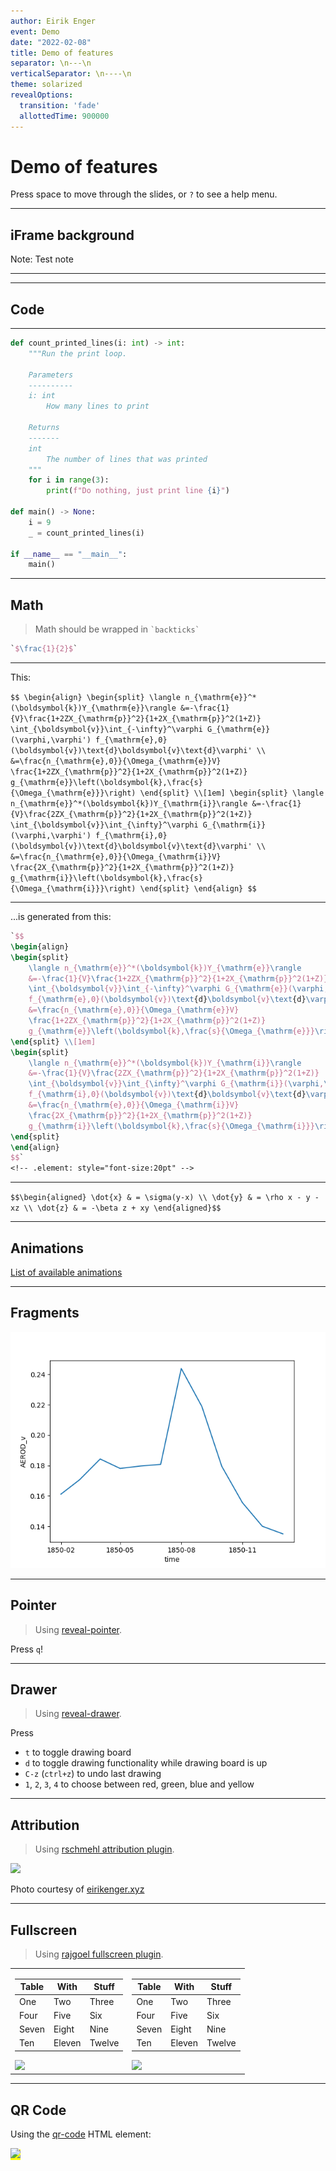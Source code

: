 ```yaml
---
author: Eirik Enger
event: Demo
date: "2022-02-08"
title: Demo of features
separator: \n---\n
verticalSeparator: \n----\n
theme: solarized
revealOptions:
  transition: 'fade'
  allottedTime: 900000
---
```


# Demo of features

Press space to move through the slides, or `?` to see a help menu.

---

## iFrame background

<!-- .element class="menu" name="item" -->

Note: Test note

<!-- dprint-ignore-start -->

----

<!-- dprint-ignore-end -->

<!-- .slide: data-background-iframe="https://eirikenger.xyz" -->

---

## Code

<!-- dprint-ignore-start -->

----

<!-- dprint-ignore-end -->

```python [21,22|19|2-13]
def count_printed_lines(i: int) -> int:
    """Run the print loop.

    Parameters
    ----------
    i: int
        How many lines to print

    Returns
    -------
    int
        The number of lines that was printed
    """
    for i in range(3):
        print(f"Do nothing, just print line {i}")

def main() -> None:
    i = 9
    _ = count_printed_lines(i)

if __name__ == "__main__":
    main()
```

---

<!-- .slide: style="color: #ee2" -->

## Math

> Math should be wrapped in `` `backticks` ``

<!-- .element: class="fragment" style="font-size: 0.30em !important;" -->

```latex
`$\frac{1}{2}$`
```

<!-- dprint-ignore-start -->

----

<!-- dprint-ignore-end -->

This:

<!-- dprint-ignore-start -->

`$$
\begin{align}
\begin{split}
    \langle n_{\mathrm{e}}^*(\boldsymbol{k})Y_{\mathrm{e}}\rangle
    &=-\frac{1}{V}\frac{1+2ZX_{\mathrm{p}}^2}{1+2X_{\mathrm{p}}^2(1+Z)}
    \int_{\boldsymbol{v}}\int_{-\infty}^\varphi G_{\mathrm{e}}(\varphi,\varphi')
    f_{\mathrm{e},0}(\boldsymbol{v})\text{d}\boldsymbol{v}\text{d}\varphi' \\
    &=\frac{n_{\mathrm{e},0}}{\Omega_{\mathrm{e}}V}
    \frac{1+2ZX_{\mathrm{p}}^2}{1+2X_{\mathrm{p}}^2(1+Z)}
    g_{\mathrm{e}}\left(\boldsymbol{k},\frac{s}{\Omega_{\mathrm{e}}}\right)
\end{split} \\[1em]
\begin{split}
    \langle n_{\mathrm{e}}^*(\boldsymbol{k})Y_{\mathrm{i}}\rangle
    &=-\frac{1}{V}\frac{2ZX_{\mathrm{p}}^2}{1+2X_{\mathrm{p}}^2(1+Z)}
    \int_{\boldsymbol{v}}\int_{\infty}^\varphi G_{\mathrm{i}}(\varphi,\varphi')
    f_{\mathrm{i},0}(\boldsymbol{v})\text{d}\boldsymbol{v}\text{d}\varphi' \\
    &=\frac{n_{\mathrm{e},0}}{\Omega_{\mathrm{i}}V}
    \frac{2X_{\mathrm{p}}^2}{1+2X_{\mathrm{p}}^2(1+Z)}
    g_{\mathrm{i}}\left(\boldsymbol{k},\frac{s}{\Omega_{\mathrm{i}}}\right)
\end{split}
\end{align}
$$`
<!-- .element: style="font-size:20pt" -->

----

<!-- dprint-ignore-end -->

...is generated from this:

```latex [1|22|23|3,11]
`$$
\begin{align}
\begin{split}
    \langle n_{\mathrm{e}}^*(\boldsymbol{k})Y_{\mathrm{e}}\rangle
    &=-\frac{1}{V}\frac{1+2ZX_{\mathrm{p}}^2}{1+2X_{\mathrm{p}}^2(1+Z)}
    \int_{\boldsymbol{v}}\int_{-\infty}^\varphi G_{\mathrm{e}}(\varphi,\varphi')
    f_{\mathrm{e},0}(\boldsymbol{v})\text{d}\boldsymbol{v}\text{d}\varphi' \\
    &=\frac{n_{\mathrm{e},0}}{\Omega_{\mathrm{e}}V}
    \frac{1+2ZX_{\mathrm{p}}^2}{1+2X_{\mathrm{p}}^2(1+Z)}
    g_{\mathrm{e}}\left(\boldsymbol{k},\frac{s}{\Omega_{\mathrm{e}}}\right)
\end{split} \\[1em]
\begin{split}
    \langle n_{\mathrm{e}}^*(\boldsymbol{k})Y_{\mathrm{i}}\rangle
    &=-\frac{1}{V}\frac{2ZX_{\mathrm{p}}^2}{1+2X_{\mathrm{p}}^2(1+Z)}
    \int_{\boldsymbol{v}}\int_{\infty}^\varphi G_{\mathrm{i}}(\varphi,\varphi')
    f_{\mathrm{i},0}(\boldsymbol{v})\text{d}\boldsymbol{v}\text{d}\varphi' \\
    &=\frac{n_{\mathrm{e},0}}{\Omega_{\mathrm{i}}V}
    \frac{2X_{\mathrm{p}}^2}{1+2X_{\mathrm{p}}^2(1+Z)}
    g_{\mathrm{i}}\left(\boldsymbol{k},\frac{s}{\Omega_{\mathrm{i}}}\right)
\end{split}
\end{align}
$$`
<!-- .element: style="font-size:20pt" -->
```

<!-- .element: style="font-size:12pt" -->

<!-- dprint-ignore-start -->

----

`$$\begin{aligned}
\dot{x} & = \sigma(y-x) \\
\dot{y} & = \rho x - y - xz \\
\dot{z} & = -\beta z + xy
\end{aligned}$$`

<!-- dprint-ignore-end -->

---

<!-- .slide: class="data-auto-animate" -->

## Animations

<!-- .element class="fragment animated move-to-middle-top" data-animated-duration="1000" data-animated-iterations="1" data-animated-fill="forwards" -->

[List of available animations](https://github.com/rogeralmeida/revealjs-animated)

<!-- .element class="fragment animated rotate" -->

---

## Fragments

![Aerosol forcing](https://github.com/engeir/presentations/raw/main/2022/uit-climate-meeting/assets/AEROD_v_simple_vanilla.png)

<!-- .element: class="fragment" -->

---

## Pointer

> Using [reveal-pointer](https://github.com/burnpiro/reveal-pointer).

Press `q`!

---

## Drawer

> Using [reveal-drawer](https://github.com/burnpiro/reveal-drawer).

Press

- `t` to toggle drawing board
- `d` to toggle drawing functionality while drawing board is up
- `C-z` (`ctrl+z`) to undo last drawing
- `1`, `2`, `3`, `4` to choose between red, green, blue and yellow

---

## Attribution

> Using
> [rschmehl attribution plugin](https://github.com/rschmehl/reveal-plugins/tree/main/attribution).

<img width="40%" src="https://raw.githubusercontent.com/engeir/flottflyt/d950bc3e01f797bbd4d619eccd53da94cd55ee58/favicon_package_v0.16/safari-pinned-tab.svg" />

<span class="attribution">Photo courtesy of
<a href="https://slides.eirikenger.xyz">eirikenger.xyz</a></span>

---

## Fullscreen

> Using
> [rajgoel fullscreen plugin](https://github.com/rajgoel/reveal.js-plugins/tree/master/fullscreen).

<!-- .slide: data-fullscreen="true"  -->

<table class="stretch">
  <tr>
    <td>

| Table | With   | Stuff  |
| ----- | ------ | ------ |
| One   | Two    | Three  |
| Four  | Five   | Six    |
| Seven | Eight  | Nine   |
| Ten   | Eleven | Twelve |

<img width="45%" src="https://raw.githubusercontent.com/engeir/flottflyt/d950bc3e01f797bbd4d619eccd53da94cd55ee58/favicon_package_v0.16/safari-pinned-tab.svg" />
</td>
<td>

| Table | With   | Stuff  |
| ----- | ------ | ------ |
| One   | Two    | Three  |
| Four  | Five   | Six    |
| Seven | Eight  | Nine   |
| Ten   | Eleven | Twelve |

<img width="45%" src="https://raw.githubusercontent.com/engeir/flottflyt/d950bc3e01f797bbd4d619eccd53da94cd55ee58/favicon_package_v0.16/safari-pinned-tab.svg" />
</td>
  </tr>
</table>

---

## QR Code

Using the [qr-code](https://github.com/bitjson/qr-code) HTML element:

<qr-code id="qr1" contents="https://github.com/engeir/slides" module-color="#1c4e7d" position-ring-color="#13532d" position-center-color="#9b6b36" mask-x-to-y-ratio="1.1" style="width: 160px; height: 160px; margin: 0em auto; background-color: #ffff0f">
<img src="https://raw.githubusercontent.com/engeir/flottflyt/d950bc3e01f797bbd4d619eccd53da94cd55ee58/favicon_package_v0.16/safari-pinned-tab.svg" slot="icon" />
</qr-code>
